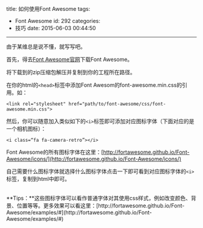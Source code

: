 title: 如何使用Font Awesome
tags:
  - Font Awesome
id: 292
categories:
  - 技巧
date: 2015-06-03 00:44:50
---
由于某维总是说不懂，就写写吧。<!--more-->

首先，得去[Font Awesome官网](http://fortawesome.github.io/Font-Awesome/)下载Font Awesome。

将下载到的zip压缩包解压并复制到你的工程所在路径。

在你的html的`<head>`标签中添加Font Awesom的font-awesome.min.css的引用。如：
```
<link rel="stylesheet" href="path/to/font-awesome/css/font-awesome.min.css">
```
然后，你可以随意加入类似如下的`<i>`标签即可添加对应图标字体（下面对应的是一个相机图标）：
```
<i class=“fa fa-camera-retro”></i>
```
Font Awesome的所有图标字体在这里：[http://fortawesome.github.io/Font-Awesome/icons/](http://fortawesome.github.io/Font-Awesome/icons/)

自己需要什么图标字体就选择什么图标字体点击一下即可看到对应图标字体的`<i>`标签，复制到html中即可。

<br />
**Tips：**这些图标字体可以看作普通字体对其使用css样式，例如改变颜色、背景、位置等等。更多效果可以看这里：[http://fortawesome.github.io/Font-Awesome/examples/#](http://fortawesome.github.io/Font-Awesome/examples/#)